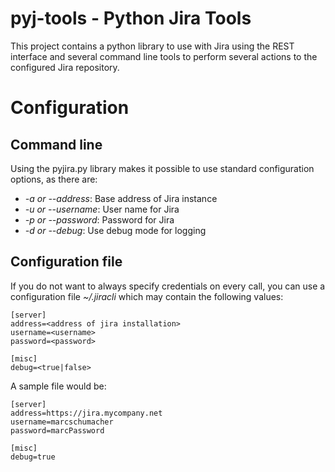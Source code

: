 pyj-tools - Python Jira Tools
=============================

This project contains a python library to use with Jira using the REST interface and several command line tools to 
perform several actions to the configured Jira repository.

# Configuration

## Command line
Using the pyjira.py library makes it possible to use standard configuration options, as there are:
- *-a or --address*: Base address of Jira instance
- *-u or --username*: User name for Jira
- *-p or --password*: Password for Jira
- *-d or --debug*: Use debug mode for logging

## Configuration file
If you do not want to always specify credentials on every call, you can use a configuration file *~/.jiracli* which may 
contain the following values:
```
[server]
address=<address of jira installation>
username=<username>
password=<password>

[misc]
debug=<true|false>
```

A sample file would be:
```
[server]
address=https://jira.mycompany.net
username=marcschumacher
password=marcPassword

[misc]
debug=true
```